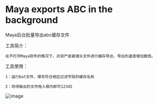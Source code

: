 # Maya exports ABC in the background

Maya后台批量导出abc缓存文件

工具简介：

    在不打开Maya软件的情况下，对资产或者镜头文件进行缓存导出，导出的速度增加数倍。

工具使用：

    1：运行bat文件，填写符合相应过滤字段的缓存名称
    
    2：将待输出的文件拖入框内即可12345

![image](https://github.com/WangTianX/MayabatchExportAbc/blob/master/image/MayaExport.png)
